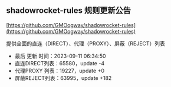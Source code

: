 ## shadowrocket-rules 规则更新公告

[https://github.com/GMOogway/shadowrocket-rules](https://github.com/GMOogway/shadowrocket-rules)

提供全面的直连（DIRECT）、代理（PROXY）、屏蔽（REJECT）列表
- 最后 更新 时间：2023-09-11 06:34:50
- 直连DIRECT列表：65580，update -4
- 代理PROXY 列表：19227，update +0
- 屏蔽REJECT列表：63995，update +182